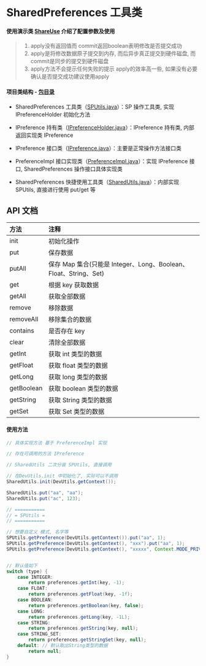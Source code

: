 # SharedPreferences 工具类

#### 使用演示类 [ShareUse](https://github.com/afkT/DevUtils/blob/master/app/src/main/java/com/dev/utils/share/ShareUse.java) 介绍了配置参数及使用

> 1. apply没有返回值而 commit返回boolean表明修改是否提交成功
> 2. apply是将修改数据原子提交到内存, 而后异步真正提交到硬件磁盘, 而commit是同步的提交到硬件磁盘
> 3. apply方法不会提示任何失败的提示 apply的效率高一些, 如果没有必要确认是否提交成功建议使用apply

#### 项目类结构 - [包目录](https://github.com/afkT/DevUtils/tree/master/DevLibUtils/src/main/java/dev/utils/app/share)

* SharedPreferences 工具类（[SPUtils.java](https://github.com/afkT/DevUtils/blob/master/DevLibUtils/src/main/java/dev/utils/app/share/SPUtils.java)）：SP 操作工具类, 实现 IPreferenceHolder 初始化方法

* IPreference 持有类（[IPreferenceHolder.java](https://github.com/afkT/DevUtils/blob/master/DevLibUtils/src/main/java/dev/utils/app/share/IPreferenceHolder.java)）：IPreference 持有类, 内部返回实现类 IPreference

* IPreference 接口类（[IPreference.java](https://github.com/afkT/DevUtils/blob/master/DevLibUtils/src/main/java/dev/utils/app/share/IPreference.java)）：主要是正常操作方法接口类

* PreferenceImpl 接口实现类（[PreferenceImpl.java](https://github.com/afkT/DevUtils/blob/master/DevLibUtils/src/main/java/dev/utils/app/share/PreferenceImpl.java)）：实现 IPreference 接口, SharedPreferences 操作接口具体实现类

* SharedPreferences 快捷使用工具类（[SharedUtils.java](https://github.com/afkT/DevUtils/blob/master/DevLibUtils/src/main/java/dev/utils/app/share/SharedUtils.java)）：内部实现 SPUtils, 直接进行使用 put/get 等

## API 文档

| 方法 | 注释 |
| :- | :- |
| init | 初始化操作 |
| put | 保存数据 |
| putAll | 保存 Map 集合(只能是 Integer、Long、Boolean、Float、String、Set) |
| get | 根据 key 获取数据 |
| getAll | 获取全部数据 |
| remove | 移除数据 |
| removeAll | 移除集合的数据 |
| contains | 是否存在 key |
| clear | 清除全部数据 |
| getInt | 获取 int 类型的数据 |
| getFloat | 获取 float 类型的数据 |
| getLong | 获取 long 类型的数据 |
| getBoolean | 获取 boolean 类型的数据 |
| getString | 获取 String 类型的数据 |
| getSet | 获取 Set 类型的数据 |

#### 使用方法
```java
// 具体实现方法 基于 PreferenceImpl 实现

// 存在可调用的方法 IPreference

// SharedUtils 二次分装 SPUtils, 直接调用

// 在DevUtils.init 中初始化了, 实际可以不调用
SharedUtils.init(DevUtils.getContext());

SharedUtils.put("aa", "aa");
SharedUtils.put("ac", 123);

// ===========
// = SPUtils =
// ===========

// 想要自定义 模式, 名字等
SPUtils.getPreference(DevUtils.getContext()).put("aa", 1);
SPUtils.getPreference(DevUtils.getContext(), "xxx").put("aa", 1);
SPUtils.getPreference(DevUtils.getContext(), "xxxxx", Context.MODE_PRIVATE).put("aa", 1);


// 默认值如下
switch (type) {
    case INTEGER:
        return preferences.getInt(key, -1);
    case FLOAT:
        return preferences.getFloat(key, -1f);
    case BOOLEAN:
        return preferences.getBoolean(key, false);
    case LONG:
        return preferences.getLong(key, -1L);
    case STRING:
        return preferences.getString(key, null);
    case STRING_SET:
        return preferences.getStringSet(key, null);
    default: // 默认取出String类型的数据
        return null;
}
```